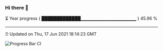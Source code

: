 ### Hi there 👋

⏳ Year progress { █████████████▁▁▁▁▁▁▁▁▁▁▁▁▁▁▁▁▁ } 45.96 %

---

⏰ Updated on Thu, 17 Jun 2021 18:14:23 GMT

![Progress Bar CI](https://github.com/liununu/liununu/workflows/Progress%20Bar%20CI/badge.svg)
